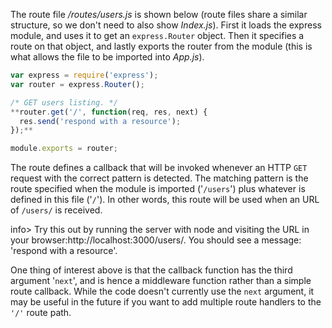 The route file */routes/users.js* is shown below (route files share a similar structure, so we don't need to also show *Index.js*). First it loads the express module, and uses it to get an `express.Router` object. Then it specifies a route on that object, and lastly exports the router from the module (this is what allows the file to be imported into *App.js*).
    
```js    
var express = require('express');
var router = express.Router();

/* GET users listing. */
**router.get('/', function(req, res, next) {
  res.send('respond with a resource');
});**

module.exports = router;
```    

The route defines a callback that will be invoked whenever an HTTP `GET` request with the correct pattern is detected. The matching pattern is the route specified when the module is imported ('`/users`') plus whatever is defined in this file ('`/`'). In other words, this route will be used when an URL of `/users/` is received.

info> Try this out by running the server with node and visiting the URL in your browser:http://localhost:3000/users/. You should see a message: 'respond with a resource'.

One thing of interest above is that the callback function has the third argument '`next`', and is hence a middleware function rather than a simple route callback. While the code doesn't currently use the `next` argument, it may be useful in the future if you want to add multiple route handlers to the `'/'` route path.
